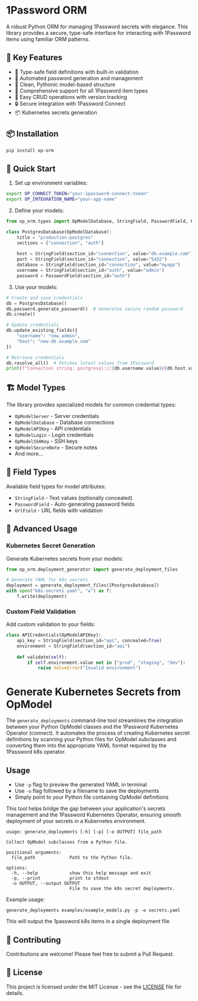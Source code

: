 # 1Password ORM

A robust Python ORM for managing 1Password secrets with elegance. This library provides a secure, type-safe interface for interacting with 1Password items using familiar ORM patterns.

## 🌟 Key Features

- 🔐 Type-safe field definitions with built-in validation
- 🔄 Automated password generation and management
- 🎯 Clean, Pythonic model-based structure
- 🔑 Comprehensive support for all 1Password item types
- 🚀 Easy CRUD operations with version tracking
- 🔒 Secure integration with 1Password Connect
- 📦 Kubernetes secrets generation

## 📦 Installation

```bash
pip install op-orm
```

## 🔧 Quick Start

1. Set up environment variables:
```bash
export OP_CONNECT_TOKEN="your-1password-connect-token"
export OP_INTEGRATION_NAME="your-app-name"
```

2. Define your models:
```python
from op_orm.types import OpModelDatabase, StringField, PasswordField, UrlField

class PostgresDatabase(OpModelDatabase):
    title = "production-postgres"
    sections = ["connection", "auth"]
    
    host = StringField(section_id="connection", value="db.example.com")
    port = StringField(section_id="connection", value="5432")
    database = StringField(section_id="connection", value="myapp")
    username = StringField(section_id="auth", value="admin")
    password = PasswordField(section_id="auth")
```

3. Use your models:
```python
# Create and save credentials
db = PostgresDatabase()
db.password.generate_password()  # Generates secure random password
db.create()

# Update credentials
db.update_existing_fields({
    "username": "new_admin",
    "host": "new-db.example.com"
})

# Retrieve credentials
db.resolve_all()  # Fetches latest values from 1Password
print(f"Connection string: postgresql://{db.username.value}@{db.host.value}")
```

## 🏗️ Model Types

The library provides specialized models for common credential types:

- `OpModelServer` - Server credentials
- `OpModelDatabase` - Database connections
- `OpModelAPIKey` - API credentials
- `OpModelLogin` - Login credentials
- `OpModelSSHKey` - SSH keys
- `OpModelSecureNote` - Secure notes
- And more...

## 🔐 Field Types

Available field types for model attributes:

- `StringField` - Text values (optionally concealed)
- `PasswordField` - Auto-generating password fields
- `UrlField` - URL fields with validation

## 🚀 Advanced Usage

### Kubernetes Secret Generation

Generate Kubernetes secrets from your models:

```python
from op_orm.deployment_generator import generate_deployment_files

# Generate YAML for k8s secrets
deployment = generate_deployment_files([PostgresDatabase])
with open("k8s-secrets.yaml", "w") as f:
    f.write(deployment)
```

### Custom Field Validation

Add custom validation to your fields:

```python
class APICredentials(OpModelAPIKey):
    api_key = StringField(section_id="api", concealed=True)
    environment = StringField(section_id="api")
    
    def validate(self):
        if self.environment.value not in ["prod", "staging", "dev"]:
            raise ValueError("Invalid environment")
```

# Generate Kubernetes Secrets from OpModel

The `generate_deployments` command-line tool streamlines the integration between your Python OpModel classes and the 1Password Kubernetes Operator (connect). It automates the process of creating Kubernetes secret definitions by scanning your Python files for OpModel subclasses and converting them into the appropriate YAML format required by the 1Password k8s operator.

## Usage
- Use `-p` flag to preview the generated YAML in terminal
- Use `-o` flag followed by a filename to save the deployments
- Simply point to your Python file containing OpModel definitions

This tool helps bridge the gap between your application's secrets management and the 1Password Kubernetes Operator, ensuring smooth deployment of your secrets in a Kubernetes environment.
```shell
usage: generate_deployments [-h] [-p] [-o OUTPUT] file_path

Collect OpModel subclasses from a Python file.

positional arguments:
  file_path             Path to the Python file.

options:
  -h, --help            show this help message and exit
  -p, --print           print to stdout
  -o OUTPUT, --output OUTPUT
                        File to save the k8s secret deployments.
```

Example usage:
```shell 
generate_deployments examples/example_models.py -p -o secrets.yaml 
```
This will output the 1password k8s items in a single deployment file 

## 🤝 Contributing

Contributions are welcome! Please feel free to submit a Pull Request.

## 📄 License

This project is licensed under the MIT License - see the [LICENSE](LICENSE) file for details.